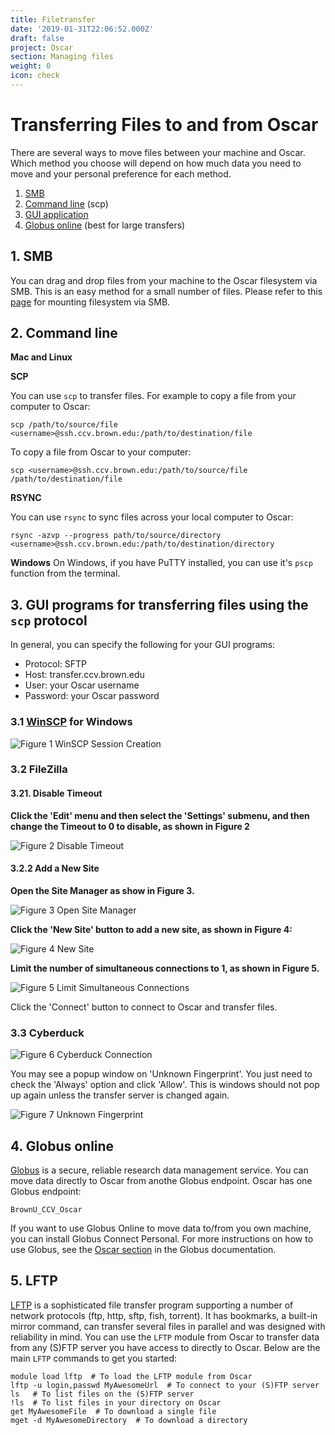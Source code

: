 ```yaml
---
title: Filetransfer
date: '2019-01-31T22:06:52.000Z'
draft: false
project: Oscar
section: Managing files
weight: 0
icon: check
---
```


# Transferring Files to and from Oscar

There are several ways to move files between your machine and Oscar. Which method you choose will depend on how much data you need to move and your personal preference for each method.

1. [SMB](https://docs.ccv.brown.edu/oscar/connecting-to-oscar/cifs)
2. [Command line](filetransfer.md#2-command-line) \(scp\)
3. [GUI application](filetransfer.md#3-gui-programs-for-transferring-files-using-the-scp-or-sftp-protocol)
4. [Globus online](filetransfer.md#4-globus-online) \(best for large transfers\)

## 1. SMB

You can drag and drop files from your machine to the Oscar filesystem via SMB. This is an easy method for a small number of files. Please refer to this [page](https://docs.ccv.brown.edu/oscar/connecting-to-oscar/cifs) for mounting filesystem via SMB. 

## 2. Command line

**Mac and Linux**

**SCP**

You can use `scp` to transfer files. For example to copy a file from your computer to Oscar:

```text
scp /path/to/source/file <username>@ssh.ccv.brown.edu:/path/to/destination/file
```

To copy a file from Oscar to your computer:

```text
scp <username>@ssh.ccv.brown.edu:/path/to/source/file /path/to/destination/file
```

**RSYNC**

You can use `rsync` to sync files across your local computer to Oscar:

```text
rsync -azvp --progress path/to/source/directory <username>@ssh.ccv.brown.edu:/path/to/destination/directory
```

**Windows** On Windows, if you have PuTTY installed, you can use it's `pscp` function from the terminal.

## 3. GUI programs for transferring files using the `scp`  protocol

In general, you can specify the following for your GUI programs:

* Protocol: SFTP
* Host: transfer.ccv.brown.edu
* User: your Oscar username
* Password: your Oscar password

### 3.1 [WinSCP](https://winscp.net/eng/index.php) for Windows

![Figure 1 WinSCP Session Creation](../.gitbook/assets/image%20%2811%29.png)

### 3.2 FileZilla

#### 3.21. Disable Timeout

**Click the 'Edit' menu and then select the 'Settings' submenu, and then change the Timeout to 0 to disable, as shown in Figure 2**



![Figure 2 Disable Timeout](../.gitbook/assets/filezilla-settings.png)

#### 3.2.2 Add a New Site

**Open the Site Manager as show in Figure 3.**

![Figure 3 Open Site Manager](../.gitbook/assets/filezilla-site-manager.png)

**Click the 'New Site' button to add a new site, as shown in Figure 4:**

![Figure 4 New Site](../.gitbook/assets/filezilla-new-site.png)

**Limit the number of simultaneous connections to 1, as shown in Figure 5.**

![Figure 5 Limit Simultaneous Connections](../.gitbook/assets/filezilla-concurrent-connection.png)

Click the 'Connect' button to connect to Oscar and transfer files.

### 3.3 Cyberduck

![Figure 6 Cyberduck Connection](../.gitbook/assets/cyberduck-connection.png)

You may see a popup window on 'Unknown Fingerprint'.  You just need to check the 'Always' option and click 'Allow'. This is windows should not pop up again unless the transfer server is changed again.

![Figure 7 Unknown Fingerprint](../.gitbook/assets/cyberduck-unknown-fingerprint.png)

## 4. Globus online

[Globus](https://www.globus.org) is a secure, reliable research data management service. You can move data directly to Oscar from anothe Globus endpoint. Oscar has one Globus endpoint:

```text
BrownU_CCV_Oscar
```

If you want to use Globus Online to move data to/from you own machine, you can install Globus Connect Personal. For more instructions on how to use Globus, see the [Oscar section](https://docs.ccv.brown.edu/globus/creating-endpoints/using-globus-with-oscar) in the Globus documentation.

## 5. LFTP

[LFTP](https://lftp.yar.ru/) is a sophisticated file transfer program supporting a number of network protocols (ftp, http, sftp, fish, torrent). It has bookmarks, a built-in mirror command, can transfer several files in parallel and was designed with reliability in mind.
You can use the `LFTP` module from Oscar to transfer data from any (S)FTP server you have access to directly to Oscar. Below are the main `LFTP` commands to get you started:

```text
module load lftp  # To load the LFTP module from Oscar
lftp -u login,passwd MyAwesomeUrl  # To connect to your (S)FTP server
ls   # To list files on the (S)FTP server
!ls  # To list files in your directory on Oscar
get MyAwesomeFile  # To download a single file
mget -d MyAwesomeDirectory  # To download a directory
```
